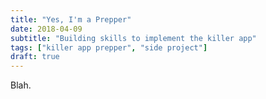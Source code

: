 ```yaml
---
title: "Yes, I'm a Prepper"
date: 2018-04-09
subtitle: "Building skills to implement the killer app"
tags: ["killer app prepper", "side project"]
draft: true
---
```

Blah.
